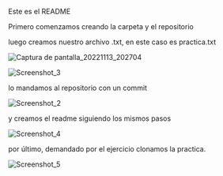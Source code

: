 Este es el README

Primero comenzamos creando la carpeta y el repositorio


luego creamos nuestro archivo .txt, en este caso es practica.txt

![Captura de pantalla_20221113_202704](https://user-images.githubusercontent.com/114656738/201543924-cd208eb4-d88e-401a-b69f-753f0454a674.png)

![Screenshot_3](https://user-images.githubusercontent.com/114656738/201544034-f370f912-706d-4209-812d-1e28bc8224a8.png)


lo mandamos al repositorio con un commit

![Screenshot_2](https://user-images.githubusercontent.com/114656738/201544001-0ece9aae-3896-46d2-8737-9772378b5660.png)


y creamos el readme siguiendo los mismos pasos

![Screenshot_4](https://user-images.githubusercontent.com/114656738/201544064-199c7309-4d95-4fae-b064-84c4edfe10ad.png)

por último, demandado por el ejercicio clonamos la practica.

![Screenshot_5](https://user-images.githubusercontent.com/114656738/201544077-2ce96717-2330-4618-a0f8-6bdbd60101d7.png)
